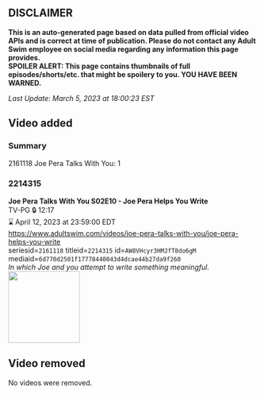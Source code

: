 ## DISCLAIMER
**This is an auto-generated page based on data pulled from official video APIs and is correct at time of publication. Please do not contact any Adult Swim employee on social media regarding any information this page provides.**  
**SPOILER ALERT: This page contains thumbnails of full episodes/shorts/etc. that might be spoilery to you. YOU HAVE BEEN WARNED.**  

_Last Update: March 5, 2023 at 18:00:23 EST_
## Video added
### Summary
2161118 Joe Pera Talks With You: 1  
### 2214315
**Joe Pera Talks With You S02E10 - Joe Pera Helps You Write**  
TV-PG 🔒 12:17  
⌛ April 12, 2023 at 23:59:00 EDT  
https://www.adultswim.com/videos/joe-pera-talks-with-you/joe-pera-helps-you-write  
seriesid=`2161118` titleid=`2214315` id=`AW8VHcyr3HMJfT8do6gM` mediaid=`6d770d2501f17778440043d4dcae44b27da9f260`  
_In which Joe and you attempt to write something meaningful._  
<a href="https://media.cdn.adultswim.com/uploads/20191217/thumbnails/2_1912171327296-joeperatalks_210_dup-20191120.jpg"><img src="https://media.cdn.adultswim.com/uploads/20191217/thumbnails/2_1912171327296-joeperatalks_210_dup-20191120.jpg" height="144px" /></a>
## Video removed
No videos were removed.  
